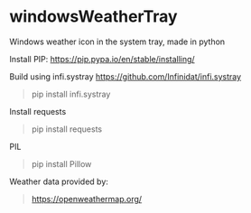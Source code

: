 # windowsWeatherTray
Windows weather icon in the system tray, made in python

Install PIP:
https://pip.pypa.io/en/stable/installing/

Build using infi.systray
https://github.com/Infinidat/infi.systray
> pip install infi.systray

Install requests
> pip install requests

PIL
> pip install Pillow

Weather data provided by:
> https://openweathermap.org/
